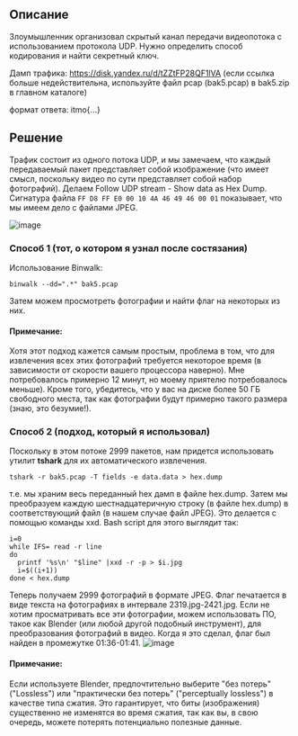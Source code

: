 ## Описание

Злоумышленник организовал скрытый канал передачи видеопотока с использованием протокола UDP. Нужно определить способ кодирования и найти секретный ключ.

Дамп трафика: https://disk.yandex.ru/d/tZZtFP28QF1lVA (если ссылка больше недействительна, используйте файл pcap (bak5.pcap) в bak5.zip в главном каталоге)

формат ответа: itmo{...}

## Решение
Трафик состоит из одного потока UDP, и мы замечаем, что каждый передаваемый пакет представляет собой изображение (что имеет смысл, поскольку видео по сути представляет собой набор фотографий). 
Делаем Follow UDP stream - Show data as Hex Dump. Сигнатура файла ``FF D8 FF E0 00 10 4A 46 49 46 00 01`` показывает, что мы имеем дело с файлами JPEG.

![image](https://user-images.githubusercontent.com/49597727/146970353-c013a19f-f3ca-4f5d-9783-275784d71c49.png)

### Способ 1 (тот, о котором я узнал после состязания)
Использование Binwalk:

```binwalk --dd=".*" bak5.pcap```

Затем можем просмотреть фотографии и найти флаг на некоторых из них.
#### Примечание:
Хотя этот подход кажется самым простым, проблема в том, что для извлечения всех этих фотографий требуется некоторое время (в зависимости от скорости вашего процессора наверно). Мне потребовалось примерно 12 минут, но моему приятелю потребовалось меньше). Кроме того, убедитесь, что у вас на диске более 50 ГБ свободного места, так как фотографии будут примерно такого размера (знаю, это безумие!).

### Способ 2 (подход, который я использовал)
Поскольку в этом потоке 2999 пакетов, нам придется использовать утилит **tshark** для их автоматического извлечения.

``tshark -r bak5.pcap -T fields -e data.data > hex.dump``

т.е. мы храним весь переданный hex дамп в файле hex.dump. Затем мы преобразуем каждую шестнадцатеричную строку (в файле hex.dump) в соответствующий файл (в нашем случае файл JPEG). Это делается с помощью команды xxd. Bash script для этого выглядит так:
```
i=0 
while IFS= read -r line
do 
  printf '%s\n' "$line" |xxd -r -p > $i.jpg
  i=$((i+1))
done < hex.dump
 ```
 Теперь получаем 2999 фотографий в формате JPEG. Флаг печатается в виде текста на фотографиях в интервале 2319.jpg-2421.jpg. Если не хотим просматривать все эти фотографии, можем использовать ПО, такое как Blender (или любой другой подобный инструмент), для преобразования фотографий в видео. Когда я это сделал, флаг был найден в промежутке 01:36-01:41.
![image](https://user-images.githubusercontent.com/49597727/147000546-8f7358fb-4d61-483f-8437-7de93f397ff0.png)

#### Примечание: 
Если используете Blender, предпочтительно выберите "без потерь" ("Lossless") или "практически без потерь" ("perceptually lossless") в качестве типа сжатия. Это гарантирует, что биты (изображения) существенно не изменятся во время сжатия, так как вы, в свою очередь, можете потерять потенциально полезные данные.


